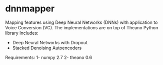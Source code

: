 # dnnmapper
Mapping features using Deep Neural Networks (DNNs) with application to Voice Conversion (VC). The implementations are on top of Theano Python library
Includes:
   - Deep Neural Networks with Dropout
   - Stacked Denoising Autoencoders

Requirements:
   1- numpy 2.7
   2- theano 0.6